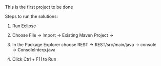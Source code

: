 This is the first project to be done

Steps to run the solutions:

1. Run Eclipse

2. Choose File -> Import -> Existing Maven Project -> <Specify your root directory>

3. In the Package Explorer choose REST -> REST/src/main/java -> console -> ConsoleInterp.java

4. Click Ctrl + F11 to Run